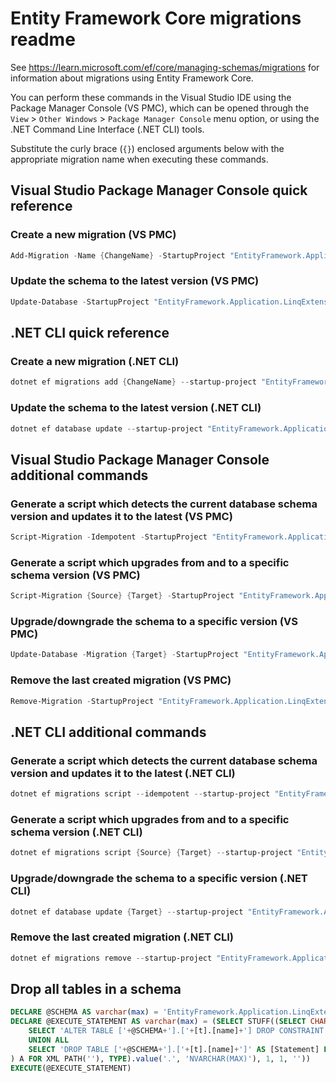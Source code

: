 # Entity Framework Core migrations readme

See <https://learn.microsoft.com/ef/core/managing-schemas/migrations> for information about migrations
using Entity Framework Core.

You can perform these commands in the Visual Studio IDE using the Package Manager Console (VS PMC), which can
be opened through the `View` > `Other Windows` > `Package Manager Console` menu option, or using the .NET
Command Line Interface (.NET CLI) tools.

Substitute the curly brace (`{}`) enclosed arguments below with the appropriate migration name when
executing these commands.

## Visual Studio Package Manager Console quick reference

### Create a new migration (VS PMC)

```powershell
Add-Migration -Name {ChangeName} -StartupProject "EntityFramework.Application.LinqExtensions.Tests.Api" -Project "EntityFramework.Application.LinqExtensions.Tests.Infrastructure"
```

### Update the schema to the latest version (VS PMC)

```powershell
Update-Database -StartupProject "EntityFramework.Application.LinqExtensions.Tests.Api" -Project "EntityFramework.Application.LinqExtensions.Tests.Infrastructure"
```

## .NET CLI quick reference

### Create a new migration (.NET CLI)

```powershell
dotnet ef migrations add {ChangeName} --startup-project "EntityFramework.Application.LinqExtensions.Tests.Api" --project "EntityFramework.Application.LinqExtensions.Tests.Infrastructure"
```

### Update the schema to the latest version (.NET CLI)

```powershell
dotnet ef database update --startup-project "EntityFramework.Application.LinqExtensions.Tests.Api" --project "EntityFramework.Application.LinqExtensions.Tests.Infrastructure"
```

## Visual Studio Package Manager Console additional commands

### Generate a script which detects the current database schema version and updates it to the latest (VS PMC)

```powershell
Script-Migration -Idempotent -StartupProject "EntityFramework.Application.LinqExtensions.Tests.Api" -Project "EntityFramework.Application.LinqExtensions.Tests.Infrastructure"
```

### Generate a script which upgrades from and to a specific schema version (VS PMC)

```powershell
Script-Migration {Source} {Target} -StartupProject "EntityFramework.Application.LinqExtensions.Tests.Api" -Project "EntityFramework.Application.LinqExtensions.Tests.Infrastructure"
```

### Upgrade/downgrade the schema to a specific version (VS PMC)

```powershell
Update-Database -Migration {Target} -StartupProject "EntityFramework.Application.LinqExtensions.Tests.Api" -Project "EntityFramework.Application.LinqExtensions.Tests.Infrastructure"
```

### Remove the last created migration (VS PMC)

```powershell
Remove-Migration -StartupProject "EntityFramework.Application.LinqExtensions.Tests.Api" -Project "EntityFramework.Application.LinqExtensions.Tests.Infrastructure"
```

## .NET CLI additional commands

### Generate a script which detects the current database schema version and updates it to the latest (.NET CLI)

```powershell
dotnet ef migrations script --idempotent --startup-project "EntityFramework.Application.LinqExtensions.Tests.Api" --project "EntityFramework.Application.LinqExtensions.Tests.Infrastructure"
```

### Generate a script which upgrades from and to a specific schema version (.NET CLI)

```powershell
dotnet ef migrations script {Source} {Target} --startup-project "EntityFramework.Application.LinqExtensions.Tests.Api" --project "EntityFramework.Application.LinqExtensions.Tests.Infrastructure"
```

### Upgrade/downgrade the schema to a specific version (.NET CLI)

```powershell
dotnet ef database update {Target} --startup-project "EntityFramework.Application.LinqExtensions.Tests.Api" --project "EntityFramework.Application.LinqExtensions.Tests.Infrastructure"
```

### Remove the last created migration (.NET CLI)

```powershell
dotnet ef migrations remove --startup-project "EntityFramework.Application.LinqExtensions.Tests.Api" --project "EntityFramework.Application.LinqExtensions.Tests.Infrastructure"
```

## Drop all tables in a schema

```sql
DECLARE @SCHEMA AS varchar(max) = 'EntityFramework.Application.LinqExtensions.Tests'
DECLARE @EXECUTE_STATEMENT AS varchar(max) = (SELECT STUFF((SELECT CHAR(13) + CHAR(10) + [Statement] FROM (
    SELECT 'ALTER TABLE ['+@SCHEMA+'].['+[t].[name]+'] DROP CONSTRAINT ['+[fk].[name]+']' AS [Statement] FROM [sys].[foreign_keys] AS [fk] INNER JOIN [sys].[tables] AS [t] ON [t].[object_id] = [fk].[parent_object_id] INNER JOIN [sys].[schemas] AS [s] ON [s].[schema_id] = [t].[schema_id] WHERE [s].[name] = @SCHEMA
    UNION ALL
    SELECT 'DROP TABLE ['+@SCHEMA+'].['+[t].[name]+']' AS [Statement] FROM [sys].[tables] AS [t] INNER JOIN [sys].[schemas] AS [s] ON [s].[schema_id] = [t].[schema_id] WHERE [s].[name] = @SCHEMA
) A FOR XML PATH(''), TYPE).value('.', 'NVARCHAR(MAX)'), 1, 1, ''))
EXECUTE(@EXECUTE_STATEMENT)
```
